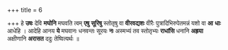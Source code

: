 +++
title = 6

+++
हे **उषः** देवि **मघोनि** मघवति त्वम् **एषु** **सूरिषु** स्तोतृषु वा **वीरवद्यशः** वीरैः पुत्रादिभिरुपेतमन्नं यशो वा **आ** **धाः** आधेहि । आदेहि आनय **ये** मघवानः धनवन्तः सूरयः **नः** अस्मभ्यं तव स्तोतृभ्यः **राधांसि** धनानि **अह्रया** अक्षीणानि **अरासत** ददुः तेष्वित्यर्थः ॥